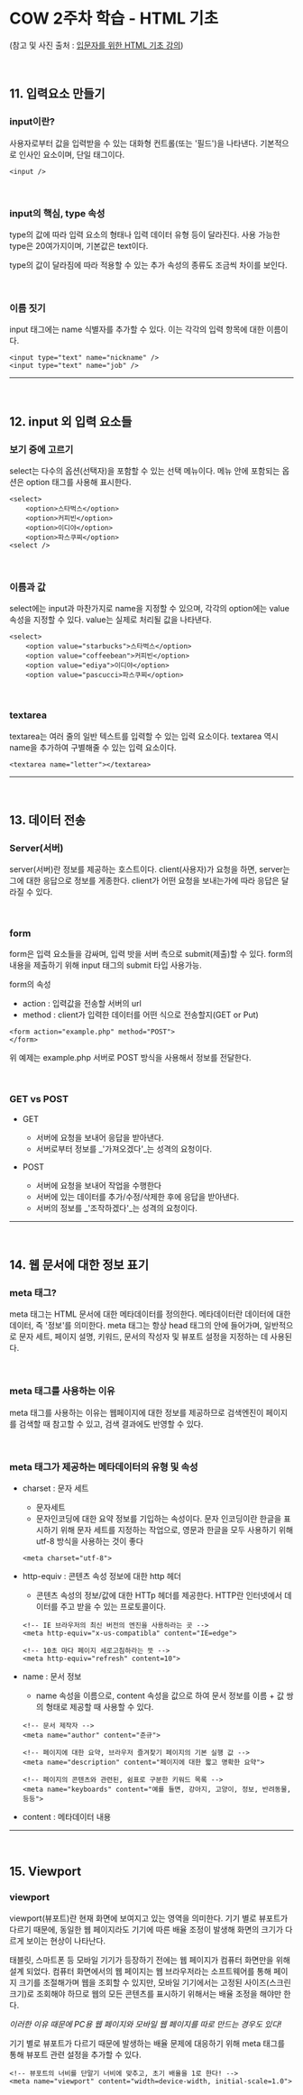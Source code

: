 # COW 2주차 학습 - HTML 기초 

(참고 및 사진 출처 : [입문자를 위한 HTML 기초 강의](https://www.inflearn.com/course/%EC%9E%85%EB%AC%B8%EC%9E%90-html-%EA%B8%B0%EC%B4%88%EA%B0%95%EC%9D%98))

<br>

## 11. 입력요소 만들기 

### input이란?

사용자로부터 값을 입력받을 수 있는 대화형 컨트롤(또는 '필드')을 나타낸다. 기본적으로 인사인 요소이며, 단일 태그이다.

```
<input />
```

<br>

### input의 핵심, type 속성

type의 값에 따라 입력 요소의 형태나 입력 데이터 유형 등이 달라진다. 사용 가능한 type은 20여가지이며, 기본값은 text이다.

type의 값이 달라짐에 따라 적용할 수 있는 추가 속성의 종류도 조금씩 차이를 보인다.

<br>

### 이름 짓기

input 태그에는 name 식별자를 추가할 수 있다. 이는 각각의 입력 항목에 대한 이름이다.

```
<input type="text" name="nickname" />
<input type="text" name="job" />
```

---
<br>

## 12. input 외 입력 요소들

### 보기 중에 고르기

select는 다수의 옵션(선택자)을 포함할 수 있는 선택 메뉴이다. 메뉴 안에 포함되는 옵션은 option 태그를 사용해 표시한다.

```
<select>
	<option>스타벅스</option>
    <option>커피빈</option>
    <option>이디야</option>
    <option>파스쿠찌</option>
<select />
```

<br>

### 이름과 값

select에는 input과 마찬가지로 name을 지정할 수 있으며, 각각의 option에는 value 속성을 지정할 수 있다. value는 실제로 처리될 값을 나타낸다.

```
<select>
	<option value="starbucks">스타벅스</option>
    <option value="coffeebean">커피빈</option>
    <option value="ediya">이디야</option>
    <option value="pascucci>파스쿠찌</option>
```

<br>

### textarea

textarea는 여러 줄의 일반 텍스트를 입력할 수 있는 입력 요소이다. textarea 역시 name을 추가하여 구별해줄 수 있는 입력 요소이다.

```
<textarea name="letter"></textarea>
```

---
<br>

## 13. 데이터 전송

### Server(서버)

server(서버)란 정보를 제공하는 호스트이다. client(사용자)가 요청을 하면, server는 그에 대한 응답으로 정보를 게종한다. client가 어떤 요청을 보내는가에 따라 응답은 달라질 수 있다.

<br>

### form

form은 입력 요소들을 감싸며, 입력 밧을 서버 측으로 submit(제출)할 수 있다. form의 내용을 제출하기 위해 input 태그의 submit 타입 사용가능.

form의 속성
- action : 입력값을 전송할 서버의 url
- method : client가 입력한 데이터를 어떤 식으로 전송할지(GET or Put)

```
<form action="example.php" method="POST">
</form>
```

위 예제는 example.php 서버로 POST 방식을 사용해서 정보를 전달한다.

<br>

### GET vs POST

- GET
    - 서버에 요청을 보내어 응답을 받아낸다.
    - 서버로부터 정보를 _'가져오겠다'_는 성격의 요청이다.
    
- POST
    - 서버에 요청을 보내어 작업을 수행한다
    - 서버에 있는 데이터를 추가/수정/삭제한 후에 응답을 받아낸다.
    - 서버의 정보를 _'조작하겠다'_는 성격의 요청이다.
    
---
<br>

## 14. 웹 문서에 대한 정보 표기

### meta 태그?

meta 태그는 HTML 문서에 대한 메타데이터를 정의한다. 메타데이터란 데이터에 대한 데이터, 즉 '정보'를 의미한다. meta 태그는 항상 head 태그의 안에 들어가며, 일반적으로 문자 세트, 페이지 설명, 키워드, 문서의 작성자 및 뷰포트 설정을 지정하는 데 사용된다.

<br>

### meta 태그를 사용하는 이유

meta 태그를 사용하는 이유는 웹페이지에 대한 정보를 제공하므로 검색엔진이 페이지를 검색할 때 참고할 수 있고, 검색 결과에도 반영할 수 있다.

<br>

### meta 태그가 제공하는 메타데이터의 유형 및 속성

- charset : 문자 세트
    - 문자세트
    - 문자인코딩에 대한 요약 정보를 기입하는 속성이다. 문자 인코딩이란 한글을 표시하기 위해 문자 세트를 지정하는 작업으로, 영문과 한글을 모두 사용하기 위해 utf-8 방식을 사용하는 것이 좋다
    
   	
    ```
    <meta charset="utf-8">
    
- http-equiv : 콘텐츠 속성 정보에 대한 http 헤더
    - 콘텐츠 속성의 정보/값에 대한 HTTp 헤더를 제공한다. HTTP란 인터넷에서 데이터를 주고 받을 수 있는 프로토콜이다.
    
    ```
    <!-- IE 브라우저의 최신 버전의 엔진을 사용하라는 곳 -->
    <meta http-equiv="x-us-compatibla" content="IE=edge">
    
    <!-- 10초 마다 페이지 세로고침하라는 뜻 -->
    <meta http-equiv="refresh" content=10">
    ```

- name : 문서 정보
    - name 속성을 이름으로, content 속성을 값으로 하여 문서 정보를 이름 + 값 쌍의 형태로 제공할 때 사용할 수 있다.
    
    ```
    <!-- 문서 제작자 -->
    <meta name="author" content="준규">
    
    <!-- 페이지에 대한 요약, 브라우저 즐겨찾기 페이지의 기본 실행 값 -->
    <meta name="description" content="페이지에 대한 짧고 명확한 요약">
    
    <!-- 페이지의 콘텐츠와 관련된, 쉼표로 구분한 키워드 목록 -->
    <meta name="keyboards" content="예를 들면, 강아지, 고양이, 정보, 반려동물, 등등">
    ```
    
- content : 메타데이터 내용

---
<br>

## 15. Viewport

### viewport

viewport(뷰포트)란 현재 화면에 보여지고 있는 영역을 의미한다. 기기 별로 뷰포트가 다르기 때문에, 동일한 웹 페이지라도 기기에 따른 배율 조정이 발생해 화면의 크기가 다르게 보이는 현상이 나타난다.

태블릿, 스마트폰 등 모바일 기기가 등장하기 전에는 웹 페이지가 컴퓨터 화면만을 위해 설계 되었다. 컴퓨터 화면에서의 웹 페이지는 웹 브라우저라는 소프트웨어를 통해 페이지 크기를 조절해가며 웹을 조회할 수 있지만, 모바일 기기에서는 고정된 사이즈(스크린 크기)로 조회해야 하므로 웹의 모든 콘텐츠를 표시하기 위해서는 배율 조정을 해야만 한다.

_이러한 이유 때문에 PC용 웹 페이지와 모바일 웹 페이지를 따로 만드는 경우도 있다!_

기기 별로 뷰포트가 다르기 때문에 발생하는 배율 문제에 대응하기 위해 meta 태그를 통해 뷰포트 관련 설정을 추가할 수 있다.

```
<!-- 뷰포트의 너비를 단말기 너비에 맞추고, 초기 배율을 1로 한다! -->
<meta name="viewport" content="width=device-width, initial-scale=1.0">
```







